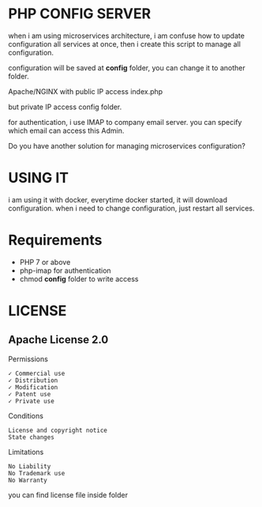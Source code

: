 # PHP CONFIG SERVER

when i am using microservices architecture, i am confuse how to update configuration all services at once, then i create this script to manage all configuration.

configuration will be saved at **config** folder, you can change it to another folder.

Apache/NGINX with public IP access index.php

but private IP access config folder.

for authentication, i use IMAP to company email server. you can specify which email can access this Admin.

Do you have another solution for managing microservices configuration?

# USING IT

i am using it with docker, everytime docker started, it will download configuration. when i need to change configuration, just restart all services.

# Requirements
- PHP 7 or above
- php-imap for authentication
- chmod **config** folder to write access

# LICENSE
## Apache License 2.0

Permissions

    ✓ Commercial use
    ✓ Distribution
    ✓ Modification
    ✓ Patent use
    ✓ Private use

Conditions

    License and copyright notice 
    State changes

Limitations

    No Liability
    No Trademark use
    No Warranty

you can find license file inside folder